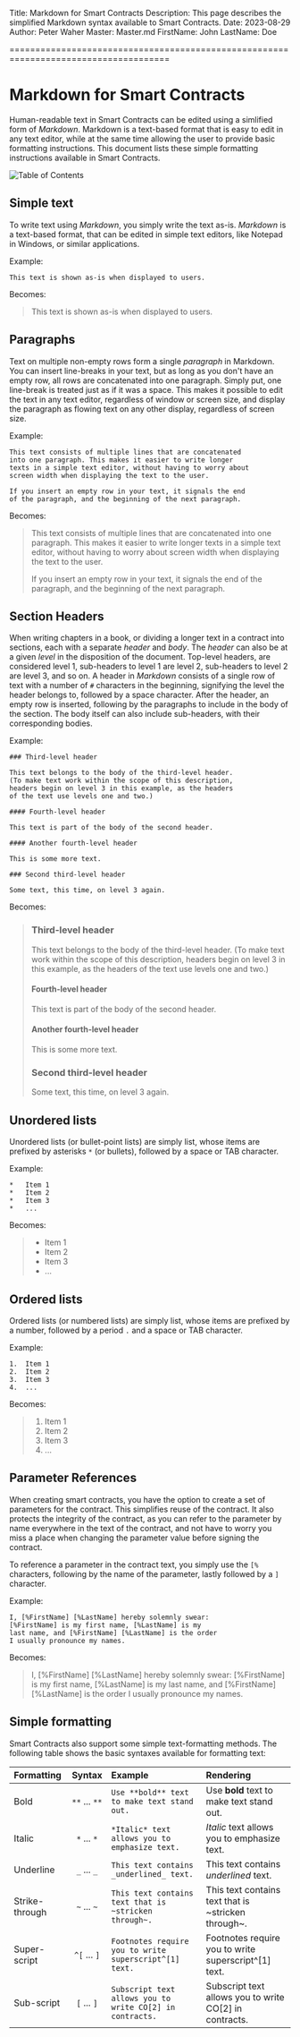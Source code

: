 Title: Markdown for Smart Contracts
Description: This page describes the simplified Markdown syntax available to Smart Contracts.
Date: 2023-08-29
Author: Peter Waher
Master: Master.md
FirstName: John
LastName: Doe

=====================================================================================

Markdown for Smart Contracts
================================

Human-readable text in Smart Contracts can be edited using a simlified form of *Markdown*. Markdown is a
text-based format that is easy to edit in any text editor, while at the same time allowing the user to
provide basic formatting instructions. This document lists these simple formatting instructions available
in Smart Contracts.

![Table of Contents](ToC)

Simple text
--------------

To write text using *Markdown*, you simply write the text as-is. *Markdown* is a text-based format, that
can be edited in simple text editors, like Notepad in Windows, or similar applications.

Example:

	This text is shown as-is when displayed to users.

Becomes:

>	This text is shown as-is when displayed to users.

Paragraphs
-------------

Text on multiple non-empty rows form a single *paragraph* in Markdown. You can insert line-breaks in your
text, but as long as you don't have an empty row, all rows are concatenated into one paragraph. Simply put,
one line-break is treated just as if it was a space. This makes it possible to edit the text in any text editor,
regardless of window or screen size, and display the paragraph as flowing text on any other display, regardless
of screen size.

Example:

	This text consists of multiple lines that are concatenated
	into one paragraph. This makes it easier to write longer
	texts in a simple text editor, without having to worry about 
	screen width when displaying the text to the user.

	If you insert an empty row in your text, it signals the end
	of the paragraph, and the beginning of the next paragraph.

Becomes:

>	This text consists of multiple lines that are concatenated
>	into one paragraph. This makes it easier to write longer
>	texts in a simple text editor, without having to worry about 
>	screen width when displaying the text to the user.
>
>	If you insert an empty row in your text, it signals the end
>	of the paragraph, and the beginning of the next paragraph.

Section Headers
------------------

When writing chapters in a book, or dividing a longer text in a contract into sections, each with a separate *header*
and *body*. The *header* can also be at a given *level* in the disposition of the document. Top-level headers, are
considered level 1, sub-headers to level 1 are level 2, sub-headers to level 2 are level 3, and so on. A header in
*Markdown* consists of a single row of text with a number of `#` characters in the beginning, signifying the level the
header belongs to, followed by a space character. After the header, an empty row is inserted, following by the paragraphs 
to include in the body of the section. The body itself can also include sub-headers, with their corresponding bodies.

Example:

	### Third-level header

	This text belongs to the body of the third-level header.
	(To make text work within the scope of this description,
	headers begin on level 3 in this example, as the headers
	of the text use levels one and two.)

	#### Fourth-level header

	This text is part of the body of the second header.

	#### Another fourth-level header

	This is some more text.

	### Second third-level header

	Some text, this time, on level 3 again.

Becomes:

>	### Third-level header
>
>	This text belongs to the body of the third-level header.
>	(To make text work within the scope of this description,
>	headers begin on level 3 in this example, as the headers
>	of the text use levels one and two.)
>
>	#### Fourth-level header
>
>	This text is part of the body of the second header.
>
>	#### Another fourth-level header
>
>	This is some more text.
>
>	### Second third-level header
>
>	Some text, this time, on level 3 again.

Unordered lists
------------------

Unordered lists (or bullet-point lists) are simply list, whose items are prefixed by asterisks `*` (or bullets), followed
by a space or TAB character.

Example:

	*	Item 1
	*	Item 2
	*	Item 3
	*	...

Becomes:

>	*	Item 1
>	*	Item 2
>	*	Item 3
>	*	...

Ordered lists
----------------

Ordered lists (or numbered lists) are simply list, whose items are prefixed by a number, followed by a period `.` and
a space or TAB character.

Example:

	1.	Item 1
	2.	Item 2
	3.	Item 3
	4.	...

Becomes:

>	1.	Item 1
>	2.	Item 2
>	3.	Item 3
>	4.	...

Parameter References
-----------------------

When creating smart contracts, you have the option to create a set of parameters for the contract. This simplifies reuse
of the contract. It also protects the integrity of the contract, as you can refer to the parameter by name everywhere in the
text of the contract, and not have to worry you miss a place when changing the parameter value before signing the contract.

To reference a parameter in the contract text, you simply use the `[%` characters, following by the name of the parameter,
lastly followed by a `]` character.

Example:

	I, [%FirstName] [%LastName] hereby solemnly swear:
	[%FirstName] is my first name, [%LastName] is my
	last name, and [%FirstName] [%LastName] is the order
	I usually pronounce my names.

Becomes:

>	I, [%FirstName] [%LastName] hereby solemnly swear:
>	[%FirstName] is my first name, [%LastName] is my
>	last name, and [%FirstName] [%LastName] is the order
>	I usually pronounce my names.

Simple formatting
--------------------

Smart Contracts also support some simple text-formatting methods. The following table shows the basic syntaxes available
for formatting text:

| Formatting     | Syntax        | Example                                                  | Rendering                                              |
|:---------------|:-------------:|:---------------------------------------------------------|:-------------------------------------------------------|
| Bold           | `**` ... `**` | `Use **bold** text to make text stand out.`              | Use **bold** text to make text stand out.              |
| Italic         | `*` ... `*`   | `*Italic* text allows you to emphasize text.`            | *Italic* text allows you to emphasize text.            |
| Underline      | `_` ... `_`   | `This text contains _underlined_ text.`                  | This text contains _underlined_ text.                  |
| Strike-through | `~` ... `~`   | `This text contains text that is ~stricken through~.`    | This text contains text that is ~stricken through~.    |
| Super-script   | `^[` ... `]`  | `Footnotes require you to write superscript^[1] text.`   | Footnotes require you to write superscript^[1] text.   |
| Sub-script     | `[` ... `]`   | `Subscript text allows you to write CO[2] in contracts.` | Subscript text allows you to write CO[2] in contracts. |
